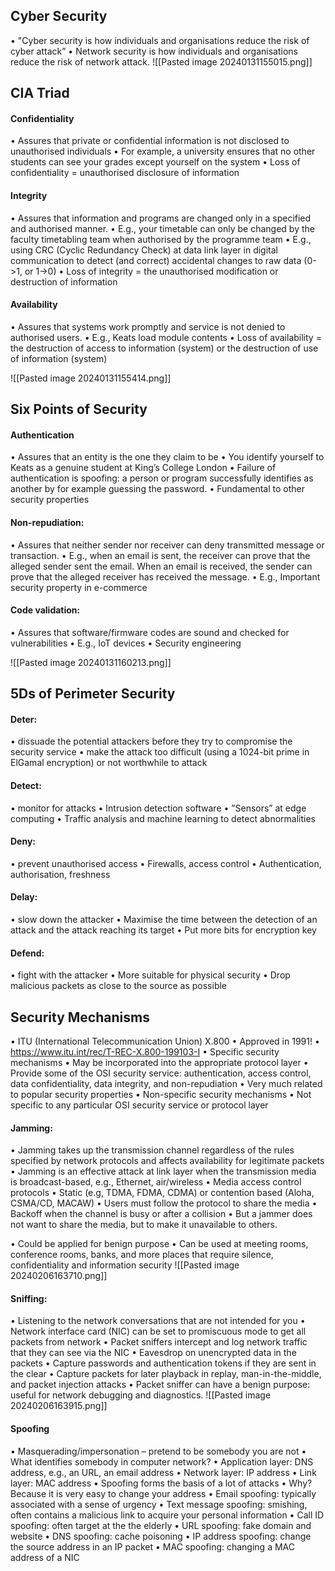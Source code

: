 ## Cyber Security

• "Cyber security is how individuals and organisations reduce the risk of cyber attack”
• Network security is how individuals and organisations reduce the risk of network attack.
![[Pasted image 20240131155015.png]]

## CIA Triad
#### Confidentiality
• Assures that private or confidential information is not disclosed to unauthorised individuals
• For example, a university ensures that no other students can see your grades except yourself on the system
• Loss of confidentiality = unauthorised disclosure of information

#### Integrity
• Assures that information and programs are changed only in a specified and authorised manner.
• E.g., your timetable can only be changed by the faculty timetabling team when authorised by the programme team
• E.g., using CRC (Cyclic Redundancy Check) at data link layer in digital communication to detect (and correct) accidental changes to raw data (0->1, or 1->0)
• Loss of integrity = the unauthorised modification or destruction of information

#### Availability
• Assures that systems work promptly and service is not denied to authorised users.
• E.g., Keats load module contents
• Loss of availability = the destruction of access to information (system) or the destruction of use of information (system) 

![[Pasted image 20240131155414.png]]
## Six Points of Security
#### Authentication
• Assures that an entity is the one they claim to be
• You identify yourself to Keats as a genuine student at King’s College London
• Failure of authentication is spoofing: a person or program successfully identifies as another by for example guessing the password.
• Fundamental to other security properties

#### Non-repudiation: 
• Assures that neither sender nor receiver can deny transmitted message or transaction.
• E.g., when an email is sent, the receiver can prove that the alleged sender sent the email. When an email is received, the sender can prove that the alleged receiver has received the message.
• E.g., Important security property in e-commerce

#### Code validation:
• Assures that software/firmware codes are sound and checked for vulnerabilities
• E.g., IoT devices
• Security engineering

![[Pasted image 20240131160213.png]]


## 5Ds of Perimeter Security
#### Deter:
•  dissuade the potential attackers before they try to compromise the security service
• make the attack too difficult (using a 1024-bit prime in ElGamal encryption) or not worthwhile to attack

#### Detect:
• monitor for attacks
• Intrusion detection software
• ”Sensors” at edge computing
• Traffic analysis and machine learning to detect abnormalities

#### Deny:
• prevent unauthorised access
• Firewalls, access control
• Authentication, authorisation, freshness

#### Delay: 
• slow down the attacker
• Maximise the time between the detection of an attack and the attack
reaching its target
• Put more bits for encryption key

#### Defend: 
• fight with the attacker
• More suitable for physical security
• Drop malicious packets as close to the source as possible

## Security Mechanisms
• ITU (International Telecommunication Union) X.800
• Approved in 1991!
• https://www.itu.int/rec/T-REC-X.800-199103-I
• Specific security mechanisms
	• May be incorporated into the appropriate protocol layer
	• Provide some of the OSI security service: authentication, access control, data confidentiality, data integrity, and non-repudiation
	• Very much related to popular security properties
• Non-specific security mechanisms
	• Not specific to any particular OSI security service or protocol layer

#### Jamming:
• Jamming takes up the transmission channel regardless of the rules specified by network protocols and affects availability for legitimate packets
• Jamming is an effective attack at link layer when the transmission media is broadcast-based, e.g., Ethernet, air/wireless
• Media access control protocols
	• Static (e.g, TDMA, FDMA, CDMA) or contention based (Aloha, CSMA/CD, MACAW)
	• Users must follow the protocol to share the media
	• Backoff when the channel is busy or after a collision
	• But a jammer does not want to share the media, but to make it unavailable to others.

• Could be applied for benign purpose
• Can be used at meeting rooms, conference
rooms, banks, and more places that require
silence, confidentiality and information security
![[Pasted image 20240206163710.png]]

#### Sniffing:
• Listening to the network conversations that are not intended for you
• Network interface card (NIC) can be set to promiscuous mode to get all packets from network
• Packet sniffers intercept and log network traffic that they can see via the NIC
• Eavesdrop on unencrypted data in the packets
• Capture passwords and authentication tokens if they are sent in the clear
• Capture packets for later playback in replay, man-in-the-middle, and packet injection attacks
• Packet sniffer can have a benign purpose: useful for network debugging and diagnostics.
![[Pasted image 20240206163915.png]]

#### Spoofing
• Masquerading/impersonation – pretend to be somebody you are not
• What identifies somebody in computer network?
	• Application layer: DNS address, e.g., an URL, an email address
	• Network layer: IP address
	• Link layer: MAC address
• Spoofing forms the basis of a lot of attacks
	• Why? Because it is very easy to change your address
• Email spoofing: typically associated with
a sense of urgency
• Text message spoofing: smishing, often contains a malicious link to
acquire your personal information
• Call ID spoofing: often target at the the elderly
• URL spoofing: fake domain and website
• DNS spoofing: cache poisoning
• IP address spoofing: change the source address in an IP packet
• MAC spoofing: changing a MAC address of a NIC